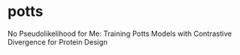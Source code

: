 # potts
No Pseudolikelihood for Me: Training Potts Models with Contrastive Divergence for Protein Design
